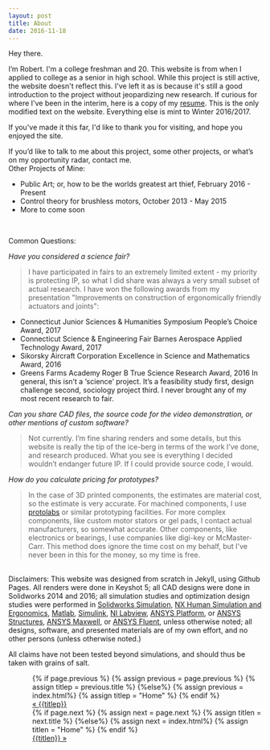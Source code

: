 ```yaml
---
layout: post
title: About
date: 2016-11-18
---
```

Hey there.

I’m Robert. I'm a college freshman and 20. This website is from when I applied to college as a senior in high school. While this project is still active, the website doesn't reflect this. I've left it as is because it's still a good introduction to the project without jeopardizing new research. If curious for where I've been in the interim, here is a copy of my <a href="/assets/RBM%20modern%20resume%20winter%202018.pdf">resume</a>. This is the only modified text on the website. Everything else is mint to Winter 2016/2017.

If you've made it this far, I'd like to thank you for visiting, and hope you enjoyed the site. 

If you’d like to talk to me about this project, some other projects, or what’s on my opportunity radar, contact me. 
<br>
Other Projects of Mine:

- Public Art; or, how to be the worlds greatest art thief, February 2016 - Present
- Control theory for brushless motors, October 2013 - May 2015
- More to come soon

<br>

Common Questions:

<i>Have you considered a science fair?</i>

> I have participated in fairs to an extremely limited extent - my priority is protecting IP, so what I did share was always a very small subset of actual research. I have won the following awards from my presentation "Improvements on construction of ergonomically  friendly actuators and joints":
- Connecticut Junior Sciences & Humanities Symposium People’s Choice Award, 2017
- Connecticut Science & Engineering Fair Barnes Aerospace Applied Technology Award, 2017
- Sikorsky Aircraft Corporation Excellence in Science and Mathematics Award, 2016
- Greens Farms Academy Roger B True Science Research Award, 2016
In general, this isn’t a ‘science’ project. It’s a feasibility study first, design challenge second, sociology project third. I never brought any of my most recent research to fair. 

<i>Can you share CAD files, the source code for the video demonstration, or other mentions of custom software?</i>

> Not currently. I’m fine sharing renders and some details, but this website is really the tip of the ice-berg in terms of the work I’ve done, and research produced. What you see is everything I decided wouldn’t endanger future IP. If I could provide source code, I would. 

<i>How do you calculate pricing for prototypes?</i>

> In the case of 3D printed components, the estimates are material cost, so the estimate is very accurate. For machined components, I use <a href="https://www.protolabs.com/" target="_blank">protolabs</a> or similar prototyping facilities. For more complex components, like custom motor stators or gel pads, I contact actual manufacturers, so somewhat accurate. Other components, like electronics or bearings, I use companies like digi-key or McMaster-Carr. This method does ignore the time cost on my behalf, but I've never been in this for the money, so my time is free. 

<br>
Disclaimers:
This website was designed from scratch in Jekyll, using Github Pages. All renders were done in Keyshot 5; all CAD designs were done in Solidworks 2014 and 2016; all simulation studies and optimization design studies were performed in <a href="https://www.solidworks.com/sw/products/simulation/finite-element-analysis.htm" target="_blank">Solidworks Simulation</a>, <a href="https://www.plm.automation.siemens.com/en_us/products/tecnomatix/manufacturing-simulation/human-ergonomics/index.shtml" target="_blank">NX Human Simulation and Ergonomics</a>, <a href="https://www.mathworks.com/products/matlab/" target="_blank">Matlab</a>, <a href="https://www.mathworks.com/products/simulink/" target="_blank">Simulink</a>, <a href="http://www.ni.com/labview/" target="_blank">NI Labview</a>, <a href="http://www.ansys.com/products/platform" target="_blank">ANSYS Platform</a>, or <a href="http://www.ansys.com/products/structures" target="_blank">ANSYS Structures</a>, <a href="http://www.ansys.com/products/electronics/ansys-maxwell" target="_blank">ANSYS Maxwell</a>, or <a href="http://www.ansys.com/Products/Fluids/ANSYS-Fluent" target="_blank">ANSYS Fluent</a>, unless otherwise noted; all designs, software, and presented materials are of my own effort, and no other persons (unless otherwise noted.) 

All claims have not been tested beyond simulations, and should thus be taken with grains of salt. 

<ul class="footer">
    <ul class="button">
        {% if page.previous %}
            {% assign previous = page.previous %}
            {% assign titlep = previous.title %}
        {%else%}
            {% assign previous = index.html%}
            {% assign titlep = "Home" %}
        {% endif %}
        <div class="button0"><a href="{{site.baseurl}}{{previous.url}}">&laquo; {{titlep}}</a></div>
        {% if page.next %}
            {% assign next = page.next %}
            {% assign titlen = next.title %}
        {%else%}
            {% assign next = index.html%}
            {% assign titlen = "Home" %}
        {% endif %}
        <div class="button0"><a href="{{site.baseurl}}{{next.url}}">{{titlen}} &raquo;</a></div>         
    </ul>
</ul>

